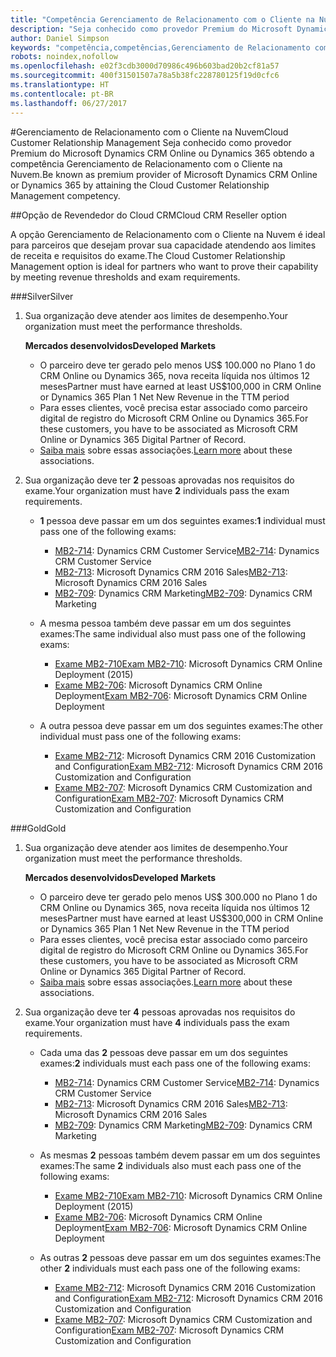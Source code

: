 ```yaml
---
title: "Competência Gerenciamento de Relacionamento com o Cliente na Nuvem"
description: "Seja conhecido como provedor Premium do Microsoft Dynamics CRM Online ou Dynamics 365 obtendo a competência Gerenciamento de Relacionamento com o Cliente na Nuvem."
author: Daniel Simpson
keywords: "competência,competências,Gerenciamento de Relacionamento com o Cliente na Nuvem"
robots: noindex,nofollow
ms.openlocfilehash: e02f3cdb3000d70986c496b603bad20b2cf81a57
ms.sourcegitcommit: 400f31501507a78a5b38fc228780125f19d0cfc6
ms.translationtype: HT
ms.contentlocale: pt-BR
ms.lasthandoff: 06/27/2017
---
```

#<a name="cloud-customer-relationship-management"></a><span data-ttu-id="4abab-104">Gerenciamento de Relacionamento com o Cliente na Nuvem</span><span class="sxs-lookup"><span data-stu-id="4abab-104">Cloud Customer Relationship Management</span></span>
<span data-ttu-id="4abab-105">Seja conhecido como provedor Premium do Microsoft Dynamics CRM Online ou Dynamics 365 obtendo a competência Gerenciamento de Relacionamento com o Cliente na Nuvem.</span><span class="sxs-lookup"><span data-stu-id="4abab-105">Be known as premium provider of Microsoft Dynamics CRM Online or Dynamics 365 by attaining the Cloud Customer Relationship Management competency.</span></span>

##<a name="cloud-crm-reseller-option"></a><span data-ttu-id="4abab-106">Opção de Revendedor do Cloud CRM</span><span class="sxs-lookup"><span data-stu-id="4abab-106">Cloud CRM Reseller option</span></span>

<span data-ttu-id="4abab-107">A opção Gerenciamento de Relacionamento com o Cliente na Nuvem é ideal para parceiros que desejam provar sua capacidade atendendo aos limites de receita e requisitos do exame.</span><span class="sxs-lookup"><span data-stu-id="4abab-107">The Cloud Customer Relationship Management option is ideal for partners who want to prove their capability by meeting revenue thresholds and exam requirements.</span></span> 

###<a name="silver"></a><span data-ttu-id="4abab-108">Silver</span><span class="sxs-lookup"><span data-stu-id="4abab-108">Silver</span></span>

1. <span data-ttu-id="4abab-109">Sua organização deve atender aos limites de desempenho.</span><span class="sxs-lookup"><span data-stu-id="4abab-109">Your organization must meet the performance thresholds.</span></span>

    **<span data-ttu-id="4abab-110">Mercados desenvolvidos</span><span class="sxs-lookup"><span data-stu-id="4abab-110">Developed Markets</span></span>**
    - <span data-ttu-id="4abab-111">O parceiro deve ter gerado pelo menos US$ 100.000 no Plano 1 do CRM Online ou Dynamics 365, nova receita líquida nos últimos 12 meses</span><span class="sxs-lookup"><span data-stu-id="4abab-111">Partner must have earned at least US$100,000 in CRM Online or Dynamics 365 Plan 1 Net New Revenue in the TTM period</span></span>
    - <span data-ttu-id="4abab-112">Para esses clientes, você precisa estar associado como parceiro digital de registro do Microsoft CRM Online ou Dynamics 365.</span><span class="sxs-lookup"><span data-stu-id="4abab-112">For these customers, you have to be associated as Microsoft CRM Online or Dynamics 365 Digital Partner of Record.</span></span>
    - <span data-ttu-id="4abab-113">[Saiba mais](https://partner.microsoft.com/en-us/membership/digital-partner-of-record) sobre essas associações.</span><span class="sxs-lookup"><span data-stu-id="4abab-113">[Learn more](https://partner.microsoft.com/en-us/membership/digital-partner-of-record) about these associations.</span></span>  
  
2. <span data-ttu-id="4abab-114">Sua organização deve ter **2** pessoas aprovadas nos requisitos do exame.</span><span class="sxs-lookup"><span data-stu-id="4abab-114">Your organization must have **2** individuals pass the exam requirements.</span></span>

    - <span data-ttu-id="4abab-115">**1** pessoa deve passar em um dos seguintes exames:</span><span class="sxs-lookup"><span data-stu-id="4abab-115">**1** individual must pass one of the following exams:</span></span>
        - <span data-ttu-id="4abab-116">[MB2-714](https://www.microsoft.com/en-us/learning/exam-mb2-714.aspx): Dynamics CRM Customer Service</span><span class="sxs-lookup"><span data-stu-id="4abab-116">[MB2-714](https://www.microsoft.com/en-us/learning/exam-mb2-714.aspx): Dynamics CRM Customer Service</span></span>
        - <span data-ttu-id="4abab-117">[MB2-713](https://www.microsoft.com/en-us/learning/exam-mb2-713.aspx): Microsoft Dynamics CRM 2016 Sales</span><span class="sxs-lookup"><span data-stu-id="4abab-117">[MB2-713](https://www.microsoft.com/en-us/learning/exam-mb2-713.aspx): Microsoft Dynamics CRM 2016 Sales</span></span>
        - <span data-ttu-id="4abab-118">[MB2-709](https://www.microsoft.com/en-us/learning/exam-mb2-709.aspx): Dynamics CRM Marketing</span><span class="sxs-lookup"><span data-stu-id="4abab-118">[MB2-709](https://www.microsoft.com/en-us/learning/exam-mb2-709.aspx): Dynamics CRM Marketing</span></span> 

    - <span data-ttu-id="4abab-119">A mesma pessoa também deve passar em um dos seguintes exames:</span><span class="sxs-lookup"><span data-stu-id="4abab-119">The same individual also must pass one of the following exams:</span></span>
        - [<span data-ttu-id="4abab-120">Exame MB2-710</span><span class="sxs-lookup"><span data-stu-id="4abab-120">Exam MB2-710</span></span>](https://www.microsoft.com/en-us/learning/exam-mb2-710.aspx): Microsoft Dynamics CRM Online Deployment (2015)
        - <span data-ttu-id="4abab-121">[Exame MB2-706](https://www.microsoft.com/en-us/learning/exam-mb2-706.aspx): Microsoft Dynamics CRM Online Deployment</span><span class="sxs-lookup"><span data-stu-id="4abab-121">[Exam MB2-706](https://www.microsoft.com/en-us/learning/exam-mb2-706.aspx): Microsoft Dynamics CRM Online Deployment</span></span>
        
    - <span data-ttu-id="4abab-122">A outra pessoa deve passar em um dos seguintes exames:</span><span class="sxs-lookup"><span data-stu-id="4abab-122">The other individual must pass one of the following exams:</span></span>
        - <span data-ttu-id="4abab-123">[Exame MB2-712](https://www.microsoft.com/en-us/learning/exam-mb2-712.aspx): Microsoft Dynamics CRM 2016 Customization and Configuration</span><span class="sxs-lookup"><span data-stu-id="4abab-123">[Exam MB2-712](https://www.microsoft.com/en-us/learning/exam-mb2-712.aspx): Microsoft Dynamics CRM 2016 Customization and Configuration</span></span>
        - <span data-ttu-id="4abab-124">[Exame MB2-707](https://www.microsoft.com/en-us/learning/exam-mb2-707.aspx): Microsoft Dynamics CRM Customization and Configuration</span><span class="sxs-lookup"><span data-stu-id="4abab-124">[Exam MB2-707](https://www.microsoft.com/en-us/learning/exam-mb2-707.aspx): Microsoft Dynamics CRM Customization and Configuration</span></span>


###<a name="gold"></a><span data-ttu-id="4abab-125">Gold</span><span class="sxs-lookup"><span data-stu-id="4abab-125">Gold</span></span>

1. <span data-ttu-id="4abab-126">Sua organização deve atender aos limites de desempenho.</span><span class="sxs-lookup"><span data-stu-id="4abab-126">Your organization must meet the performance thresholds.</span></span>

    **<span data-ttu-id="4abab-127">Mercados desenvolvidos</span><span class="sxs-lookup"><span data-stu-id="4abab-127">Developed Markets</span></span>**
    
    - <span data-ttu-id="4abab-128">O parceiro deve ter gerado pelo menos US$ 300.000 no Plano 1 do CRM Online ou Dynamics 365, nova receita líquida nos últimos 12 meses</span><span class="sxs-lookup"><span data-stu-id="4abab-128">Partner must have earned at least US$300,000 in CRM Online or Dynamics 365 Plan 1 Net New Revenue in the TTM period</span></span>
    - <span data-ttu-id="4abab-129">Para esses clientes, você precisa estar associado como parceiro digital de registro do Microsoft CRM Online ou Dynamics 365.</span><span class="sxs-lookup"><span data-stu-id="4abab-129">For these customers, you have to be associated as Microsoft CRM Online or Dynamics 365 Digital Partner of Record.</span></span>
    - <span data-ttu-id="4abab-130">[Saiba mais](https://partner.microsoft.com/en-us/membership/digital-partner-of-record) sobre essas associações.</span><span class="sxs-lookup"><span data-stu-id="4abab-130">[Learn more](https://partner.microsoft.com/en-us/membership/digital-partner-of-record) about these associations.</span></span>  
  
2. <span data-ttu-id="4abab-131">Sua organização deve ter **4** pessoas aprovadas nos requisitos do exame.</span><span class="sxs-lookup"><span data-stu-id="4abab-131">Your organization must have **4** individuals pass the exam requirements.</span></span>

    - <span data-ttu-id="4abab-132">Cada uma das **2** pessoas deve passar em um dos seguintes exames:</span><span class="sxs-lookup"><span data-stu-id="4abab-132">**2** individuals must each pass one of the following exams:</span></span>
        - <span data-ttu-id="4abab-133">[MB2-714](https://www.microsoft.com/en-us/learning/exam-mb2-714.aspx): Dynamics CRM Customer Service</span><span class="sxs-lookup"><span data-stu-id="4abab-133">[MB2-714](https://www.microsoft.com/en-us/learning/exam-mb2-714.aspx): Dynamics CRM Customer Service</span></span>
        - <span data-ttu-id="4abab-134">[MB2-713](https://www.microsoft.com/en-us/learning/exam-mb2-713.aspx): Microsoft Dynamics CRM 2016 Sales</span><span class="sxs-lookup"><span data-stu-id="4abab-134">[MB2-713](https://www.microsoft.com/en-us/learning/exam-mb2-713.aspx): Microsoft Dynamics CRM 2016 Sales</span></span>
        - <span data-ttu-id="4abab-135">[MB2-709](https://www.microsoft.com/en-us/learning/exam-mb2-709.aspx): Dynamics CRM Marketing</span><span class="sxs-lookup"><span data-stu-id="4abab-135">[MB2-709](https://www.microsoft.com/en-us/learning/exam-mb2-709.aspx): Dynamics CRM Marketing</span></span> 

    - <span data-ttu-id="4abab-136">As mesmas **2** pessoas também devem passar em um dos seguintes exames:</span><span class="sxs-lookup"><span data-stu-id="4abab-136">The same **2** individuals also must each pass one of the following exams:</span></span>
        - [<span data-ttu-id="4abab-137">Exame MB2-710</span><span class="sxs-lookup"><span data-stu-id="4abab-137">Exam MB2-710</span></span>](https://www.microsoft.com/en-us/learning/exam-mb2-710.aspx): Microsoft Dynamics CRM Online Deployment (2015)
        - <span data-ttu-id="4abab-138">[Exame MB2-706](https://www.microsoft.com/en-us/learning/exam-mb2-706.aspx): Microsoft Dynamics CRM Online Deployment</span><span class="sxs-lookup"><span data-stu-id="4abab-138">[Exam MB2-706](https://www.microsoft.com/en-us/learning/exam-mb2-706.aspx): Microsoft Dynamics CRM Online Deployment</span></span>

    - <span data-ttu-id="4abab-139">As outras **2** pessoas deve passar em um dos seguintes exames:</span><span class="sxs-lookup"><span data-stu-id="4abab-139">The other **2** individuals must each pass one of the following exams:</span></span>
        - <span data-ttu-id="4abab-140">[Exame MB2-712](https://www.microsoft.com/en-us/learning/exam-mb2-712.aspx): Microsoft Dynamics CRM 2016 Customization and Configuration</span><span class="sxs-lookup"><span data-stu-id="4abab-140">[Exam MB2-712](https://www.microsoft.com/en-us/learning/exam-mb2-712.aspx): Microsoft Dynamics CRM 2016 Customization and Configuration</span></span>
        - <span data-ttu-id="4abab-141">[Exame MB2-707](https://www.microsoft.com/en-us/learning/exam-mb2-707.aspx): Microsoft Dynamics CRM Customization and Configuration</span><span class="sxs-lookup"><span data-stu-id="4abab-141">[Exam MB2-707](https://www.microsoft.com/en-us/learning/exam-mb2-707.aspx): Microsoft Dynamics CRM Customization and Configuration</span></span>
